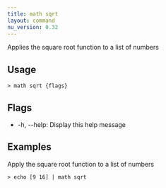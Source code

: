 ```yaml
---
title: math sqrt
layout: command
nu_version: 0.32
---
```


Applies the square root function to a list of numbers

## Usage

```shell
> math sqrt {flags}
```

## Flags

- -h, --help: Display this help message

## Examples

Apply the square root function to a list of numbers

```shell
> echo [9 16] | math sqrt
```
